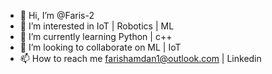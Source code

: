 - 👋 Hi, I’m @Faris-2
- 👀 I’m interested in IoT | Robotics | ML
- 🌱 I’m currently learning Python | c++
- 💞️ I’m looking to collaborate on ML | IoT 
- 📫 How to reach me farishamdan1@outlook.com | Linkedin

<!---
Faris-2/Faris-2 is a ✨ special ✨ repository because its `README.md` (this file) appears on your GitHub profile.
You can click the Preview link to take a look at your changes.
--->
